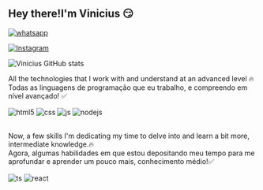 ## Hey there!I'm Vinicius 😏

[![whatsapp](https://img.shields.io/badge/WhatsApp-25D366?style=for-the-badge&logo=whatsapp&logoColor=white)](https://wa.me/5548991879537?text=Ol%C3%A1%21)

[![Instagram](https://img.shields.io/badge/Instagram-E4405F?style=for-the-badge&logo=instagram&logoColor=white)](https://instagram.com/sujeitoprogramador)


![Vinicius GitHub stats](https://github-readme-stats.vercel.app/api?username=Viniciuxbento&show_icons=true&theme=dracula&count_private=true)

All the technologies that I work with and understand at an advanced level 🔥<br>
Todas as linguagens de programação que eu trabalho, e compreendo em nível avançado! ✅

<div style="display: inline_block">
  <img align="center" alt="html5" src="https://img.shields.io/badge/HTML5-E34F26?style=for-the-badge&logo=html5&logoColor=white" />
  <img align="center" alt="css" src="https://img.shields.io/badge/CSS3-1572B6?style=for-the-badge&logo=css3&logoColor=white" />
  <img align="center" alt="js" src="https://img.shields.io/badge/JavaScript-F7DF1E?style=for-the-badge&logo=javascript&logoColor=black" />
  <img align="center" alt="nodejs" src="https://img.shields.io/badge/Node.js-43853D?style=for-the-badge&logo=node.js&logoColor=white" />
</div><br/>

Now, a few skills I'm dedicating my time to delve into and learn a bit more, intermediate knowledge.🔥<br>
Agora, algumas habilidades em que estou depositando meu tempo para me aprofundar e aprender um pouco mais, conhecimento médio!✅

<div style="display: inline_block">
  <img align="center" alt="ts" src="https://img.shields.io/badge/TypeScript-007ACC?style=for-the-badge&logo=typescript&logoColor=white" />
  <img align="center" alt="react" src="https://img.shields.io/badge/React-20232A?style=for-the-badge&logo=react&logoColor=61DAFB" />
</div><br/>




